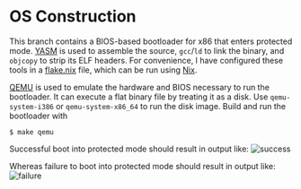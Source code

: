 # OS Construction

This branch contains a BIOS-based bootloader for x86 that enters protected mode. [YASM](https://yasm.tortall.net) is used to assemble the source, `gcc`/`ld` to link the binary, and `objcopy` to strip its ELF headers. For convenience, I have configured these tools in a [flake.nix](flake.nix) file, which can be run using [Nix](https://nixos.org/).

[QEMU](https://www.qemu.org/) is used to emulate the hardware and BIOS necessary to run the bootloader. It can execute a flat binary file by treating it as a disk. Use `qemu-system-i386` or `qemu-system-x86_64` to run the disk image. Build and run the bootloader with 
```
$ make qemu
```

Successful boot into protected mode should result in output like:
![success](https://user-images.githubusercontent.com/12636891/66259375-52a5bd80-e77e-11e9-8ad9-91f7bc074738.png)

Whereas failure to boot into protected mode should result in output like:
![failure](https://user-images.githubusercontent.com/12636891/66259384-5e917f80-e77e-11e9-9bb0-e510804d2da4.png)
